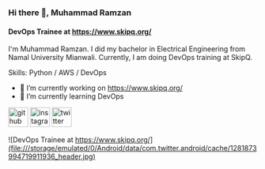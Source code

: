 ### Hi there 👋, Muhammad Ramzan
#### DevOps Trainee at https://www.skipq.org/


I'm Muhammad Ramzan. I did my bachelor in Electrical Engineering from Namal University Mianwali. Currently, I am doing DevOps training at SkipQ.

Skills: Python / AWS / DevOps

- 🔭 I’m currently working on https://www.skipq.org/ 
- 🌱 I’m currently learning DevOps 


[<img src='https://cdn.jsdelivr.net/npm/simple-icons@3.0.1/icons/github.svg' alt='github' height='40'>](https://github.com/ramzan2022skipq)  [<img src='https://cdn.jsdelivr.net/npm/simple-icons@3.0.1/icons/instagram.svg' alt='instagram' height='40'>](https://www.instagram.com/muhammad_ramzan_/)  [<img src='https://cdn.jsdelivr.net/npm/simple-icons@3.0.1/icons/twitter.svg' alt='twitter' height='40'>](https://twitter.com/progammer_123)  

![DevOps Trainee at https://www.skipq.org/](file:///storage/emulated/0/Android/data/com.twitter.android/cache/1281873994719911936_header.jpg)

